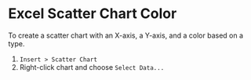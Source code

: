 # Excel Scatter Chart Color

To create a scatter chart with an X-axis, a Y-axis, and a color based on a type.

1. `Insert > Scatter Chart`
2. Right-click chart and choose `Select Data...`
